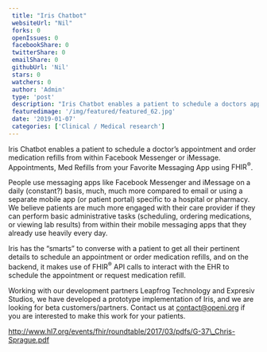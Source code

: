 ```yaml
--- 
 title: "Iris Chatbot" 
 websiteUrl: "Nil" 
 forks: 0 
 openIssues: 0  
 facebookShare: 0  
 twitterShare: 0  
 emailShare: 0  
 githubUrl: 'Nil'
 stars: 0 
 watchers: 0 
 author: 'Admin' 
 type: 'post' 
 description: "Iris Chatbot enables a patient to schedule a doctors appointment and order medication refills from within Facebook Messenger or iMessage Appointments "
 featuredimage: '/img/featured/featured_62.jpg' 
 date: '2019-01-07'
 categories: ['Clinical / Medical research']
---
```

Iris Chatbot enables a patient to schedule a doctor’s appointment and order medication refills from within Facebook Messenger or iMessage. Appointments, Med Refills from your Favorite Messaging App using <span title="FHIR® is the registered trademark of HL7 and is used with the permission of HL7">FHIR<sup>®</sup></span>.

People use messaging apps like Facebook Messenger and iMessage on a daily (constant?) basis, much, much more compared to email or using a separate mobile app (or patient portal) specific to a hospital or pharmacy. We believe patients are much more engaged with their care provider if they can perform basic administrative tasks (scheduling, ordering medications, or viewing lab results) from within their mobile messaging apps that they already use heavily every day.

Iris has the “smarts” to converse with a patient to get all their pertinent details to schedule an appointment or order medication refills, and on the backend, it makes use of <span title="FHIR® is the registered trademark of HL7 and is used with the permission of HL7">FHIR<sup>®</sup></span> API calls to interact with the EHR to schedule the appointment or request medication refill.

Working with our development partners Leapfrog Technology and Expresiv Studios, we have developed a prototype implementation of Iris, and we are looking for beta customers/partners. Contact us at <contact@openi.org> if you are interested to make this work for your patients.

http://www.hl7.org/events/fhir/roundtable/2017/03/pdfs/G-37\_Chris-Sprague.pdf